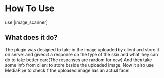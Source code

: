 # How To Use
  use [image_scanner]
## What does it do?
The plugin was designed to take in the image uploaded by client and store it on server and giveout a response on the type of the skin and what they can do to take better care(The responses are random for now)
And then take some info from client to store beside the uploaded image.
Now it also use MediaPipe to check if the uploaded image has an actual face!
